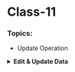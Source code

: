 # Class-11

### **Topics:**
+ Update Operation

<details>
<summary><b>Edit & Update Data</b></summary>
We can edit and update our data that are already in our database. Using update operation we can update our data. Here we update our data using a edit form.

+ At first add a edit button into the template file:
    ```html
    {% for i in std %}
        <tr>
            <td> {{i.FirstName}} </td>
            <td> {{i.LastName}} </td>
            <td> {{i.Department}} </td>
            <td>
                <a href="{% url 'editstudent' i.id %}">Edit</a>
            </td>
        </tr>
            
        {% endfor %}
    ```
    Here, `editstudent` is a URL pattern defined in the Django project's URL configuration. `i.id` is a variable representing the id, which is likely passed to this template.
+ Then create a URL from `urls.py` script.
    ```python
    urlpatterns = [
    path('editstudent/<str:myid>',editstudent,name="editstudent"),
    ]
    ```
+ After define the url. Now create a function into `views.py` file. With this function pass a argument named `myid` this id pass from url:
    ```python
    def editstudent(request, myid):
        pass
    ```

</details>